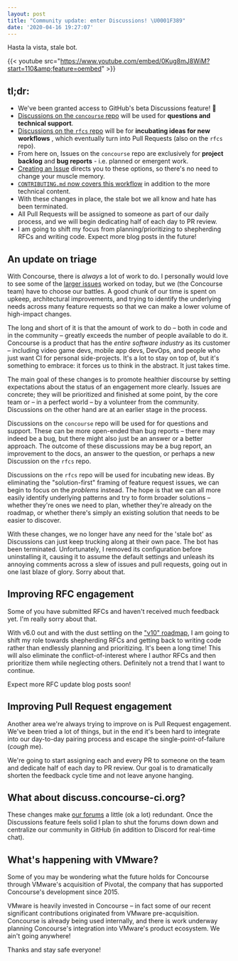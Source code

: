 ```yaml
---
layout: post
title: "Community update: enter Discussions! \U0001F389"
date: '2020-04-16 19:27:07'
---
```


Hasta la vista, stale bot.

<!--more-->

{{< youtube src="https://www.youtube.com/embed/0Kug8mJ8WiM?start=110&amp;feature=oembed" >}}

## tl;dr:

- We've been granted access to GitHub's beta Discussions feature! 🎉
- [Discussions on the `concourse` repo](https://github.com/concourse/concourse/discussions) will be used for **questions and technical support**.
- [Discussions on the `rfcs` repo](https://github.com/concourse/rfcs/discussions) will be for **incubating ideas for new workflows** , which eventually turn into Pull Requests (also on the `rfcs` repo).
- From here on, Issues on the `concourse` repo are exclusively for **project backlog** and **bug reports** - i.e. planned or emergent work.
- [Creating an Issue](https://github.com/concourse/concourse/issues/new/choose) directs you to these options, so there's no need to change your muscle memory.
- [`CONTRIBUTING.md` now covers this workflow](https://github.com/concourse/concourse/blob/fab3de1722a2ce998d3710bd066453594f24ec57/CONTRIBUTING.md#from-ideas-to-implementation) in addition to the more technical content.
- With these changes in place, the stale bot we all know and hate has been terminated.
- All Pull Requests will be assigned to someone as part of our daily process, and we will begin dedicating half of each day to PR review.
- I am going to shift my focus from planning/prioritizing to shepherding RFCs and writing code. Expect more blog posts in the future!

## An update on triage

With Concourse, there is _always_ a lot of work to do. I personally would love to see some of the [larger issues](https://github.com/concourse/concourse/issues/324) worked on today, but we (the Concourse team) have to choose our battles. A good chunk of our time is spent on upkeep, architectural improvements, and trying to identify the underlying needs across many feature requests so that we can make a lower volume of high-impact changes.

The long and short of it is that the amount of work to do – both in code and in the community – greatly exceeds the number of people available to do it. Concourse is a product that has the _entire software industry_ as its customer – including video game devs, mobile app devs, DevOps, and people who just want CI for personal side-projects. It's a lot to stay on top of, but it's something to embrace: it forces us to think in the abstract. It just takes time.

The main goal of these changes is to promote healthier discourse by setting expectations about the status of an engagement more clearly. Issues are concrete; they will be prioritized and finished at some point, by the core team or – in a perfect world – by a volunteer from the community. Discussions on the other hand are at an earlier stage in the process.

Discussions on the `concourse` repo will be used for for questions and support. These can be more open-ended than bug reports – there may indeed be a bug, but there might also just be an answer or a better approach. The outcome of these discussions may be a bug report, an improvement to the docs, an answer to the question, or perhaps a new Discussion on the `rfcs` repo.

Discussions on the `rfcs` repo will be used for incubating new ideas. By eliminating the "solution-first" framing of feature request issues, we can begin to focus on the _problems_ instead. The hope is that we can all more easily identify underlying patterns and try to form broader solutions – whether they're ones we need to plan, whether they're already on the roadmap, or whether there's simply an existing solution that needs to be easier to discover.

With these changes, we no longer have any need for the 'stale bot' as Discussions can just keep trucking along at their own pace. The bot has been terminated. Unfortunately, I removed its configuration before uninstalling it, causing it to assume the default settings and unleash its annoying comments across a slew of issues and pull requests, going out in one last blaze of glory. Sorry about that.

## Improving RFC engagement

Some of you have submitted RFCs and haven't received much feedback yet. I'm really sorry about that.

With v6.0 out and with the dust settling on the ["v10" roadmap](/posts/2019-07-17-core-roadmap-towards-v10/), I am going to shift my role towards shepherding RFCs and getting back to writing code rather than endlessly planning and prioritizing. It's been a long time! This will also eliminate the conflict-of-interest where I author RFCs and then prioritize them while neglecting others. Definitely not a trend that I want to continue.

Expect more RFC update blog posts soon!

## Improving Pull Request engagement

Another area we're always trying to improve on is Pull Request engagement. We've been tried a lot of things, but in the end it's been hard to integrate into our day-to-day pairing process and escape the single-point-of-failure (_cough_ me).

We're going to start assigning each and every PR to someone on the team and dedicate half of each day to PR review. Our goal is to dramatically shorten the feedback cycle time and not leave anyone hanging.

## What about discuss.concourse-ci.org?

These changes make [our forums](https://discuss.concourse-ci.org) a little (ok a lot) redundant. Once the Discussions feature feels solid I plan to shut the forums down down and centralize our community in GitHub (in addition to Discord for real-time chat).

## What's happening with VMware?

Some of you may be wondering what the future holds for Concourse through VMware's acquisition of Pivotal, the company that has supported Concourse's development since 2015.

VMware is heavily invested in Concourse – in fact some of our recent significant contributions originated from VMware pre-acquisition. Concourse is already being used internally, and there is work underway planning Concourse's integration into VMware's product ecosystem. We ain't going anywhere!

Thanks and stay safe everyone!
